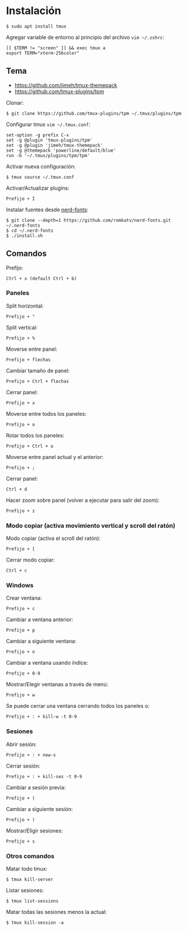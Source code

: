 # Instalación

```
$ sudo apt install tmux
```

Agregar variable de entorno al principio del archivo `vim ~/.zshrc`:
```
[[ $TERM != "screen" ]] && exec tmux a
export TERM="xterm-256color"
```

## Tema

- https://github.com/jimeh/tmux-themepack
- https://github.com/tmux-plugins/tpm

Clonar:
```
$ git clone https://github.com/tmux-plugins/tpm ~/.tmux/plugins/tpm
```

Configurar tmux `vim ~/.tmux.conf`:
```
set-option -g prefix C-x
set -g @plugin 'tmux-plugins/tpm'
set -g @plugin 'jimeh/tmux-themepack'
set -g @themepack 'powerline/default/blue'
run -b '~/.tmux/plugins/tpm/tpm'
```

Activar nueva configuración:
```
$ tmux source ~/.tmux.conf
```

Activar/Actualizar plugins:
```
Prefijo + I
```

Instalar fuentes desde [nerd-fonts](https://github.com/romkatv/nerd-fonts):

```
$ git clone --depth=1 https://github.com/romkatv/nerd-fonts.git ~/.nerd-fonts
$ cd ~/.nerd-fonts
$ ./install.sh
```

## Comandos

Prefijo:
```
Ctrl + x (default Ctrl + b)
```

### Paneles

Split horizontal:
```
Prefijo + "
```

Split vertical:
```
Prefijo + %
```

Moverse entre panel:
```
Prefijo + flechas
```

Cambiar tamaño de panel:
```
Prefijo + Ctrl + flechas
```

Cerrar panel:
```
Prefijo + x
```

Moverse entre todos los paneles:
```
Prefijo + o
```

Rotar todos los paneles:
```
Prefijo + Ctrl + o
```

Moverse entre panel actual y el anterior:
```
Prefijo + ;
```

Cerrar panel:
```
Ctrl + d
```

Hacer zoom sobre panel (volver a ejecutar para salir del zoom):
```
Prefijo + z
```

### Modo copiar (activa movimiento vertical y scroll del ratón)

Modo copiar (activa el scroll del ratón):
```
Prefijo + [
```

Cerrar modo copiar:
```
Ctrl + c
```

### Windows

Crear ventana:
```
Prefijo + c
```

Cambiar a ventana anterior:
```
Prefijo + p
```

Cambiar a siguiente ventana:
```
Prefijo + n
```

Cambiar a ventana usando índice:
```
Prefijo + 0-9
```

Mostrar/Elegir ventanas a través de menú:
```
Prefijo + w
```

Se puede cerrar una ventana cerrando todos los paneles o:
```
Prefijo + : + kill-w -t 0-9
```

### Sesiones

Abrir sesión:
```
Prefijo + : + new-s
```

Cerrar sesión:
```
Prefijo + : + kill-ses -t 0-9
```

Cambiar a sesión previa:
```
Prefijo + (
```

Cambiar a siguiente sesión:
```
Prefijo + )
```

Mostrar/Eligir sesiones:
```
Prefijo + s
```

### Otros comandos

Matar todo tmux:
```
$ tmux kill-server
```

Listar sesiones:
```
$ tmux list-sessions
```

Matar todas las sesiones menos la actual:
```
$ tmux kill-session -a
```
